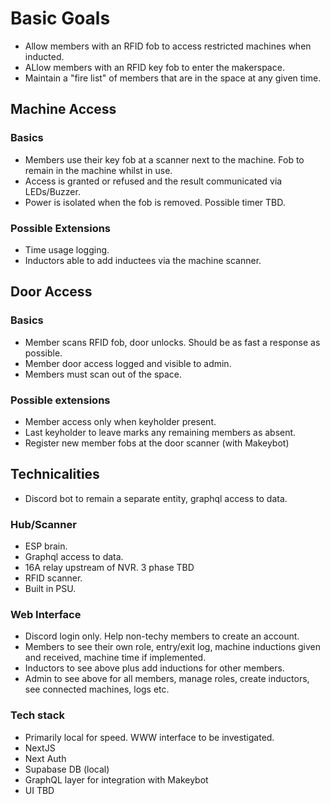 # Basic Goals
 - Allow members with an RFID fob to access restricted machines when inducted.
 - ALlow members with an RFID key fob to enter the makerspace.
 - Maintain a "fire list" of members that are in the space at any given time.


## Machine Access
### Basics
 - Members use their key fob at a scanner next to the machine. Fob to remain in the machine whilst in use.
 - Access is granted or refused and the result communicated via LEDs/Buzzer.
 - Power is isolated when the fob is removed. Possible timer TBD.

### Possible Extensions
 - Time usage logging.
 - Inductors able to add inductees via the machine scanner.

## Door Access
### Basics
 - Member scans RFID fob, door unlocks. Should be as fast a response as possible.
 - Member door access logged and visible to admin.
 - Members must scan out of the space.

### Possible extensions
 - Member access only when keyholder present.
 - Last keyholder to leave marks any remaining members as absent.
 - Register new member fobs at the door scanner (with Makeybot)

## Technicalities
 - Discord bot to remain a separate entity, graphql access to data.

### Hub/Scanner
 - ESP brain.
 - Graphql access to data.
 - 16A relay upstream of NVR. 3 phase TBD
 - RFID scanner.
 - Built in PSU.

### Web Interface
 - Discord login only. Help non-techy members to create an account.
 - Members to see their own role, entry/exit log, machine inductions given and received, machine time if implemented.
 - Inductors to see above plus add inductions for other members.
 - Admin to see above for all members, manage roles, create inductors, see connected machines, logs etc.

### Tech stack
 - Primarily local for speed. WWW interface to be investigated.
 - NextJS
 - Next Auth
 - Supabase DB (local)
 - GraphQL layer for integration with Makeybot
 - UI TBD
